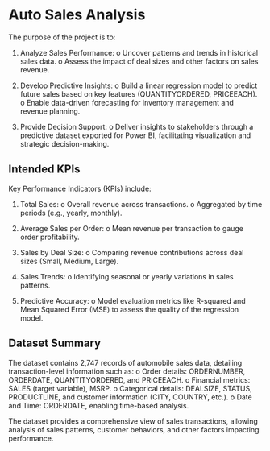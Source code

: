 # Auto Sales Analysis

The purpose of the project is to:
1. Analyze Sales Performance:
o Uncover patterns and trends in historical sales data.
o Assess the impact of deal sizes and other factors on sales revenue.

2. Develop Predictive Insights:
o Build a linear regression model to predict future sales based on key features (QUANTITYORDERED, PRICEEACH).
o Enable data-driven forecasting for inventory management and revenue planning.

3. Provide Decision Support:
o Deliver insights to stakeholders through a predictive dataset exported for Power BI, facilitating visualization and strategic decision-making.


## Intended KPIs
Key Performance Indicators (KPIs) include:

1. Total Sales:
o Overall revenue across transactions.
o Aggregated by time periods (e.g., yearly, monthly).

2. Average Sales per Order:
o Mean revenue per transaction to gauge order profitability.

3. Sales by Deal Size:
o Comparing revenue contributions across deal sizes (Small, Medium, Large).

4. Sales Trends:
o Identifying seasonal or yearly variations in sales patterns.

5. Predictive Accuracy:
o Model evaluation metrics like R-squared and Mean Squared Error (MSE) to assess the quality of the regression model.

## Dataset Summary
The dataset contains 2,747 records of automobile sales data, detailing transaction-level information such as:
o Order details: ORDERNUMBER, ORDERDATE, QUANTITYORDERED, and PRICEEACH.
o Financial metrics: SALES (target variable), MSRP.
o Categorical details: DEALSIZE, STATUS, PRODUCTLINE, and customer information (CITY, COUNTRY, etc.).
o Date and Time: ORDERDATE, enabling time-based analysis.

The dataset provides a comprehensive view of sales transactions, allowing analysis of sales patterns, customer behaviors, and other factors impacting performance.
